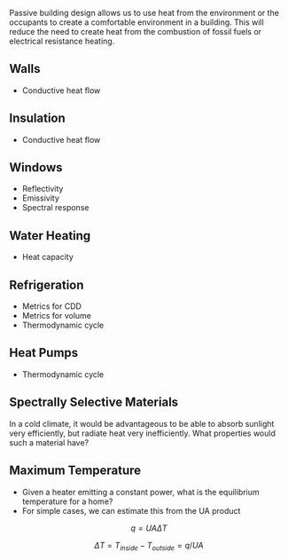 Passive building design allows us to use heat from the environment or
the occupants to create a comfortable environment in a building.  This
will reduce the need to create heat from the combustion of fossil fuels
or electrical resistance heating.

## Walls
- Conductive heat flow

## Insulation
- Conductive heat flow

## Windows
- Reflectivity
- Emissivity
- Spectral response

## Water Heating
- Heat capacity

## Refrigeration
- Metrics for CDD
- Metrics for volume
- Thermodynamic cycle

## Heat Pumps
- Thermodynamic cycle

## Spectrally Selective Materials

In a cold climate, it would be advantageous to be able to absorb
sunlight very efficiently, but radiate heat very inefficiently.  What
properties would such a material have?

## Maximum Temperature

- Given a heater emitting a constant power, what is the equilibrium
    temperature for a home?
- For simple cases, we can estimate this from the UA product

$$ q = U A \Delta T $$

$$ \Delta T = T_{inside} - T_{outside} = q/UA $$
